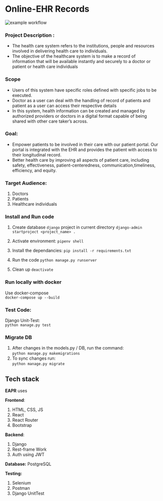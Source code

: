 # Online-EHR Records
![example workflow](https://github.com/shruti-17/OpenEHR-Project/actions/workflows/main.yml/badge.svg)

### Project Description :
- The health care system refers to the institutions, people and resources involved in delivering health care to individuals.
- The objective of the healthcare system is to make a record of information that will be available instantly and securely to a doctor or patient or health care     individuals


### Scope

- Users of this system have specific roles defined with specific jobs to be executed.
- Doctor as a user can deal with the handling of record of patients and patient as a user can access their respective details
- In this system, health information can be created and managed by authorized providers or doctors in a digital format capable of being shared with other care       taker’s across.


### Goal:
- Empower patients to be involved in their care with our patient portal. Our portal is integrated with the EHR and provides the patient with access to their         longitudinal record.
- Better health care by improving all aspects of patient care, including safety, effectiveness, patient-centeredness, communication,timeliness, efficiency, and       equity.

### Target Audience: 
 1. Doctors
 2. Patients
 3. Healthcare individuals

### Install and Run code 

1. Create database `django` project in current directory
`django-admin startproject <project_name> .`

3. Activate environment:
`pipenv shell`

4. Install the dependancies:
`pip install -r requirements.txt`

 
6. Run the code `python manage.py runserver`

7. Clean up `deactivate`

### Run locally with docker

Use docker-compose<br>
`docker-compose up --build`

### Test Code:
Django Unit-Test:<br>
`python manage.py test`

### Migrate DB
1. After changes in the models.py / DB, run the command:<br>
`python manage.py makemigrations`
2. To sync changes run: <br>
`python manage.py migrate`


## Tech stack
<strong>EAPR</strong> uses

<strong>Frontend</strong>:
1. HTML, CSS, JS
2. React
3. React Router
4. Bootstrap

<strong>Backend</strong>:
1. Django
2. Rest-frame Work
3. Auth using JWT

<strong>Database:</strong>
PostgreSQL

<strong>Testing:</strong>
1. Selenium
2. Postman 
3. Django UnitTest



